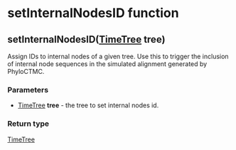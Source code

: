 setInternalNodesID function
===========================
setInternalNodesID([TimeTree](../types/TimeTree.md) **tree**)
-------------------------------------------------------------

Assign IDs to internal nodes of a given tree. Use this to trigger the inclusion of internal node sequences in the simulated alignment generated by PhyloCTMC.

### Parameters

- [TimeTree](../types/TimeTree.md) **tree** - the tree to set internal nodes id.

### Return type

[TimeTree](../types/TimeTree.md)



